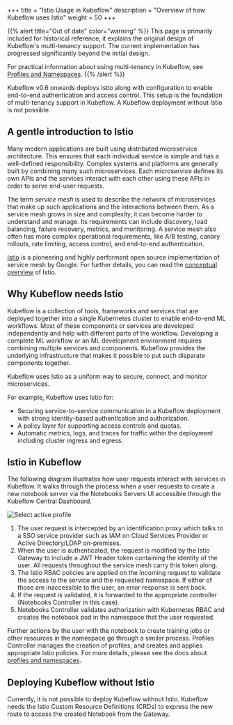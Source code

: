 +++
title = "Istio Usage in Kubeflow"
description = "Overview of how Kubeflow uses Istio"
weight = 50
+++

{{% alert title="Out of date" color="warning" %}}
This page is primarily included for historical reference, it explains the original design of Kubeflow's multi-tenancy support.
The current implementation has progressed significantly beyond the initial design.

For practical information about using multi-tenancy in Kubeflow, see [Profiles and Namespaces](/docs/components/central-dash/profiles/).
{{% /alert %}}

Kubeflow v0.6 onwards deploys Istio along with configuration to enable end-to-end authentication and access control.
This setup is the foundation of multi-tenancy support in Kubeflow.
A Kubeflow deployment without Istio is not possible.

## A gentle introduction to Istio

Many modern applications are built using distributed microservice architecture.
This ensures that each individual service is simple and has a well-defined responsibility.
Complex systems and platforms are generally built by combining many such microservices.
Each microservice defines its own APIs and the services interact with each other using these APIs in order to serve end-user requests.

The term *service mesh* is used to describe the network of microservices that make up such applications and the interactions between them.
As a service mesh grows in size and complexity, it can become harder to understand and manage.
Its requirements can include discovery, load balancing, failure recovery, metrics, and monitoring.
A service mesh also often has more complex operational requirements, like A/B testing, canary rollouts, rate limiting, access control, and end-to-end authentication.

[Istio](https://istio.io/) is a pioneering and highly performant open source implementation of service mesh by Google.
For further details, you can read the [conceptual overview](https://istio.io/docs/concepts/what-is-istio/) of Istio.

## Why Kubeflow needs Istio

Kubeflow is a collection of tools, frameworks and services that are deployed together into a single Kubernetes cluster to enable end-to-end ML workflows.
Most of these components or services are developed independently and help with different parts of the workflow.
Developing a complete ML workflow or an ML development environment requires combining multiple services and components.
Kubeflow provides the underlying infrastructure that makes it possible to put such disparate components together.

Kubeflow uses Istio as a uniform way to secure, connect, and monitor microservices.

For example, Kubeflow uses Istio for:

 - Securing service-to-service communication in a Kubeflow deployment with strong identity-based authentication and authorization.
 - A policy layer for supporting access controls and quotas.
 - Automatic metrics, logs, and traces for traffic within the deployment including cluster ingress and egress.


## Istio in Kubeflow

The following diagram illustrates how user requests interact with services in Kubeflow.
It walks through the process when a user requests to create a new notebook server via the Notebooks Servers UI accessible through the Kubeflow Central Dashboard.

<!--
Note for authors:
The source of the diagram is in the "Doc diagrams" folder in the public Kubeflow shared drive.
-->
<img src="/docs/images/Istio-in-KF.svg" alt="Select active profile" class="mt-3 mb-3 border border-info rounded"></img>

1. The user request is intercepted by an identification proxy which talks to a SSO service provider such as IAM on Cloud Services Provider or Active Directory/LDAP on-premises.
1. When the user is authenticated, the request is modified by the Istio Gateway to include a JWT Header token containing the identity of the user.
   All requests throughout the service mesh carry this token along.
1. The Istio RBAC policies are applied on the incoming request to validate the access to the service and the requested namespace.
   If either of those are inaccessible to the user, an error response is sent back. 
1. If the request is validated, it is forwarded to the appropriate controller (Notebooks Controller in this case).
1. Notebooks Controller validates authorization with Kubernetes RBAC and creates the notebook pod in the namespace that the user requested.

Further actions by the user with the notebook to create training jobs or other resources in the namespace go through a similar process.
Profiles Controller manages the creation of profiles, and creates and applies appropriate Istio policies.
For more details, please see the docs about [profiles and namespaces](/docs/components/central-dash/profiles/).

## Deploying Kubeflow without Istio

Currently, it is not possible to deploy Kubeflow without Istio. 
Kubeflow needs the Istio Custom Resource Definitions (CRDs) to express the new route to access the created Notebook from the Gateway. 
